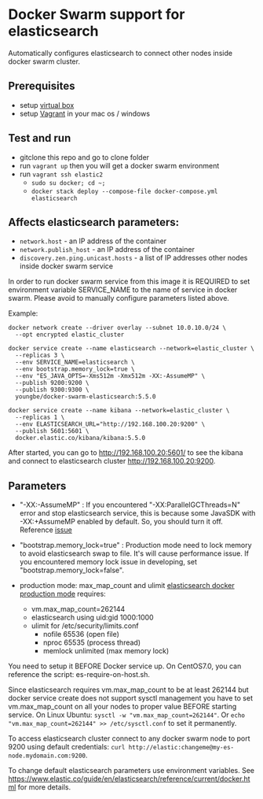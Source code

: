 Docker Swarm support for elasticsearch
======================================

Automatically configures elasticsearch to connect other nodes inside docker swarm cluster.

## Prerequisites

- setup [virtual box](https://www.virtualbox.org/)
- setup [Vagrant](https://www.vagrantup.com/downloads.html) in your mac os / windows

## Test and run
- gitclone this repo and go to clone folder
- run `vagrant up` then you will get a docker swarm environment
- run `vagrant ssh elastic2`
    - `sudo su docker; cd ~;`
    - `docker stack deploy --compose-file docker-compose.yml elasticsearch`

## Affects elasticsearch parameters:

- `network.host` - an IP address of the container
- `network.publish_host` - an IP address of the container
- `discovery.zen.ping.unicast.hosts` - a list of IP addresses other nodes inside docker swarm service

In order to run docker swarm service from this image it is REQUIRED to set environment variable SERVICE_NAME to the name of service in docker swarm.
Please avoid to manually configure parameters listed above.

Example:

```
docker network create --driver overlay --subnet 10.0.10.0/24 \
  --opt encrypted elastic_cluster

docker service create --name elasticsearch --network=elastic_cluster \
  --replicas 3 \
  --env SERVICE_NAME=elasticsearch \
  --env bootstrap.memory_lock=true \
  --env "ES_JAVA_OPTS=-Xms512m -Xmx512m -XX:-AssumeMP" \
  --publish 9200:9200 \
  --publish 9300:9300 \
  youngbe/docker-swarm-elasticsearch:5.5.0

docker service create --name kibana --network=elastic_cluster \
  --replicas 1 \
  --env ELASTICSEARCH_URL="http://192.168.100.20:9200" \
  --publish 5601:5601 \
  docker.elastic.co/kibana/kibana:5.5.0
```

After started, you can go to http://192.168.100.20:5601/ to see the kibana and connect to elasticsearch cluster http://192.168.100.20:9200.

## Parameters

* "-XX:-AssumeMP" :
If you encountered "-XX:ParallelGCThreads=N" error and stop elasticsearch service, this is because some JavaSDK with -XX:+AssumeMP enabled by default. So, you should turn it off. Reference [issue](https://github.com/elastic/elasticsearch/issues/22245)

* "bootstrap.memory_lock=true" :
Production mode need to lock memory to avoid elasticsearch swap to file. It's will cause performance issue. If you encountered memory lock issue in developing, set "bootstrap.memory_lock=false".

* production mode: max_map_count and ulimit
[elasticsearch docker production mode](https://www.elastic.co/guide/en/elasticsearch/reference/current/docker.html#docker-cli-run-prod-mode) requires:
    * vm.max_map_count=262144
    * elasticsearch using uid:gid 1000:1000
    * ulimit for /etc/security/limits.conf
        * nofile  65536 (open file)
        * nproc   65535 (process thread)
        * memlock unlimited (max memory lock)

You need to setup it BEFORE Docker service up. On CentOS7.0, you can reference the script: es-require-on-host.sh.

Since elasticsearch requires vm.max_map_count to be at least 262144 but docker service create does not support sysctl management you have to set 
vm.max_map_count on all your nodes to proper value BEFORE starting service.
On Linux Ubuntu: `sysctl -w "vm.max_map_count=262144"`. Or `echo "vm.max_map_count=262144" >> /etc/sysctl.conf` to set it permanently.


To access elasticsearch cluster connect to any docker swarm node to port 9200 using default credentials: `curl http://elastic:changeme@my-es-node.mydomain.com:9200`.

To change default elasticsearch parameters use environment variables. See https://www.elastic.co/guide/en/elasticsearch/reference/current/docker.html for more details.
